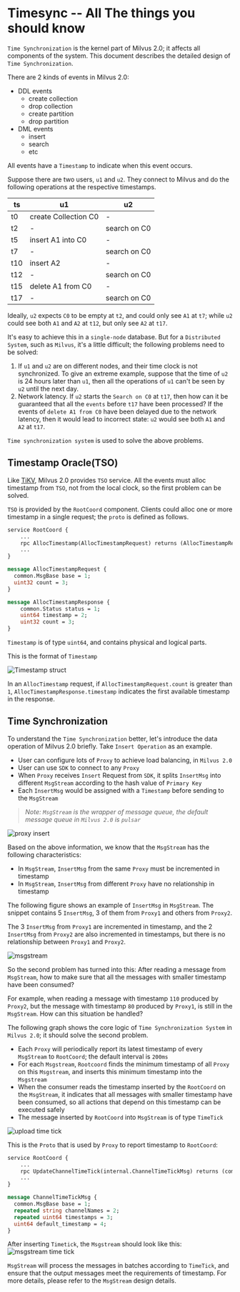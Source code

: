 # Timesync -- All The things you should know

`Time Synchronization` is the kernel part of Milvus 2.0; it affects all components of the system. This document describes the detailed design of `Time Synchronization`.

There are 2 kinds of events in Milvus 2.0:

- DDL events
  - create collection
  - drop collection
  - create partition
  - drop partition
- DML events
  - insert
  - search
  - etc

All events have a `Timestamp` to indicate when this event occurs.

Suppose there are two users, `u1` and `u2`. They connect to Milvus and do the following operations at the respective timestamps.

| ts  | u1                   | u2           |
| --- | -------------------- | ------------ |
| t0  | create Collection C0 | -            |
| t2  | -                    | search on C0 |
| t5  | insert A1 into C0    | -            |
| t7  | -                    | search on C0 |
| t10 | insert A2            | -            |
| t12 | -                    | search on C0 |
| t15 | delete A1 from C0    | -            |
| t17 | -                    | search on C0 |

Ideally, `u2` expects `C0` to be empty at `t2`, and could only see `A1` at `t7`; while `u2` could see both `A1` and `A2` at `t12`, but only see `A2` at `t17`.

It's easy to achieve this in a `single-node` database. But for a `Distributed System`, such as `Milvus`, it's a little difficult; the following problems need to be solved:

1. If `u1` and `u2` are on different nodes, and their time clock is not synchronized. To give an extreme example, suppose that the time of `u2` is 24 hours later than `u1`, then all the operations of `u1` can't be seen by `u2` until the next day.
2. Network latency. If `u2` starts the `Search on C0` at `t17`, then how can it be guaranteed that all the `events` before `t17` have been processed? If the events of `delete A1 from C0` have been delayed due to the network latency, then it would lead to incorrect state: `u2` would see both `A1` and `A2` at `t17`.

`Time synchronization system` is used to solve the above problems.

## Timestamp Oracle(TSO)

Like [TiKV](https://github.com/tikv/tikv), Milvus 2.0 provides `TSO` service. All the events must alloc timestamp from `TSO`, not from the local clock, so the first problem can be solved.

`TSO` is provided by the `RootCoord` component. Clients could alloc one or more timestamp in a single request; the `proto` is defined as follows.

```proto
service RootCoord {
    ...
    rpc AllocTimestamp(AllocTimestampRequest) returns (AllocTimestampResponse) {}
    ...
}

message AllocTimestampRequest {
  common.MsgBase base = 1;
  uint32 count = 3;
}

message AllocTimestampResponse {
    common.Status status = 1;
    uint64 timestamp = 2;
    uint32 count = 3;
}
```

`Timestamp` is of type `uint64`, and contains physical and logical parts.

This is the format of `Timestamp`

![Timestamp struct](./graphs/time_stamp_struct.jpg)

In an `AllocTimestamp` request, if `AllocTimestampRequest.count` is greater than `1`, `AllocTimestampResponse.timestamp` indicates the first available timestamp in the response.

## Time Synchronization

To understand the `Time Synchronization` better, let's introduce the data operation of Milvus 2.0 briefly.
Take `Insert Operation` as an example.

- User can configure lots of `Proxy` to achieve load balancing, in `Milvus 2.0`
- User can use `SDK` to connect to any `Proxy`
- When `Proxy` receives `Insert` Request from `SDK`, it splits `InsertMsg` into different `MsgStream` according to the hash value of `Primary Key`
- Each `InsertMsg` would be assigned with a `Timestamp` before sending to the `MsgStream`

>*Note: `MsgStream` is the wrapper of message queue, the default message queue in `Milvus 2.0` is `pulsar`*

![proxy insert](./graphs/timesync_proxy_insert_msg.png)

Based on the above information, we know that the `MsgStream` has the following characteristics:

- In `MsgStream`, `InsertMsg` from the same `Proxy` must be incremented in timestamp
- In `MsgStream`, `InsertMsg` from different `Proxy` have no relationship in timestamp

The following figure shows an example of `InsertMsg` in `MsgStream`. The snippet contains 5 `InsertMsg`, 3 of them from `Proxy1` and others from `Proxy2`.

The 3 `InsertMsg` from `Proxy1` are incremented in timestamp, and the 2 `InsertMsg` from `Proxy2` are also incremented in timestamps, but there is no relationship between `Proxy1` and `Proxy2`.

![msgstream](./graphs/timesync_msgstream.png)

So the second problem has turned into this: After reading a message from `MsgStream`, how to make sure that all the messages with smaller timestamp have been consumed?

For example, when reading a message with timestamp `110` produced by `Proxy2`, but the message with timestamp `80` produced by `Proxy1`, is still in the `MsgStream`. How can this situation be handled?

The following graph shows the core logic of `Time Synchronization System` in `Milvus 2.0`; it should solve the second problem.

- Each `Proxy` will periodically report its latest timestamp of every `MsgStream` to `RootCoord`; the default interval is `200ms`
- For each `Msgstream`, `Rootcoord` finds the minimum timestamp of all `Proxy` on this `Msgstream`, and inserts this minimum timestamp into the `Msgstream`
- When the consumer reads the timestamp inserted by the `RootCoord` on the `MsgStream`, it indicates that all messages with smaller timestamp have been consumed, so all actions that depend on this timestamp can be executed safely
- The message inserted by `RootCoord` into `MsgStream` is of type `TimeTick`

![upload time tick](./graphs/timesync_proxy_upload_time_tick.png)

This is the `Proto` that is used by `Proxy` to report timestamp to `RootCoord`:

```proto
service RootCoord {
    ...
    rpc UpdateChannelTimeTick(internal.ChannelTimeTickMsg) returns (common.Status) {}
    ... 
}

message ChannelTimeTickMsg {
  common.MsgBase base = 1;
  repeated string channelNames = 2;
  repeated uint64 timestamps = 3;
  uint64 default_timestamp = 4;
}
```

After inserting `Timetick`, the `Msgstream` should look like this:
![msgstream time tick](./graphs/timesync_msgtream_timetick.png)

`MsgStream` will process the messages in batches according to `TimeTick`, and ensure that the output messages meet the requirements of timestamp. For more details, please refer to the `MsgStream` design details.

